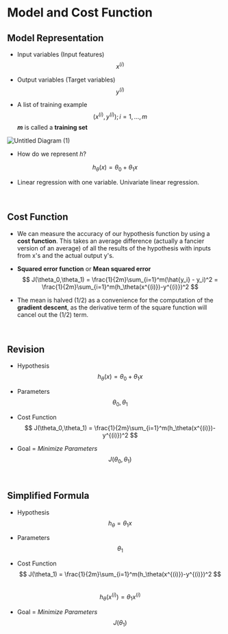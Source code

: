 # Model and Cost Function

## Model Representation

- Input variables (Input features)
  $$
  x^{(i)}
  $$

- Output variables (Target variables)
  $$
  y^{(i)}
  $$

- A list of training example
  $$
  (x^{(i)},y^{(i)});i = 1, ...,m
  $$
  ___m___ is called a __training set__

![Untitled Diagram (1)](https://user-images.githubusercontent.com/61633137/103527035-18692580-4ec5-11eb-9ef8-2313d878379b.png) 

- How do we represent _h_?

$$
h_\theta(x) = \theta_0 + \theta_1x
$$

- Linear regression with one variable.
  Univariate linear regression.

<br>

## Cost Function

- We can measure the accuracy of our hypothesis function by using a **cost function**. 
  This takes an average difference (actually a fancier version of an average) of all the results of the hypothesis with inputs from x's and the actual output y's.

- __Squared error function__ or __Mean squared error__
  $$
  J(\theta_0,\theta_1) = \frac{1}{2m}\sum_{i=1}^m(\hat{y_i} - y_i)^2 = \frac{1}{2m}\sum_{i=1}^m(h_\theta(x^{(i)})-y^{(i)})^2
  $$

- The mean is halved (1/2) as a convenience for the computation of the __gradient descent__, as the derivative term of the square function will cancel out the (1/2) term.

<br>

## Revision

- Hypothesis
  $$
  h_\theta(x) = \theta_0 + \theta_1x
  $$

- Parameters
  $$
  \theta_0, \theta_1
  $$

- Cost Function
  $$
  J(\theta_0,\theta_1) = \frac{1}{2m}\sum_{i=1}^m(h_\theta(x^{(i)})-y^{(i)})^2
  $$

- Goal = _Minimize Parameters_
  $$
  J(\theta_0, \theta_1)
  $$
  

<br>

## Simplified Formula

- Hypothesis
  $$
  h_\theta= \theta_1x
  $$

- Parameters
  $$
  \theta_1
  $$

- Cost Function
  $$
  J(\theta_1) = \frac{1}{2m}\sum_{i=1}^m(h_\theta(x^{(i)})-y^{(i)})^2
  $$
  <br>
  $$
  h_\theta(x^{(i)}) = \theta_1x^{(i)}
  $$
  
- Goal = _Minimize Parameters_
  $$
  J(\theta_1)
  $$

<br>

